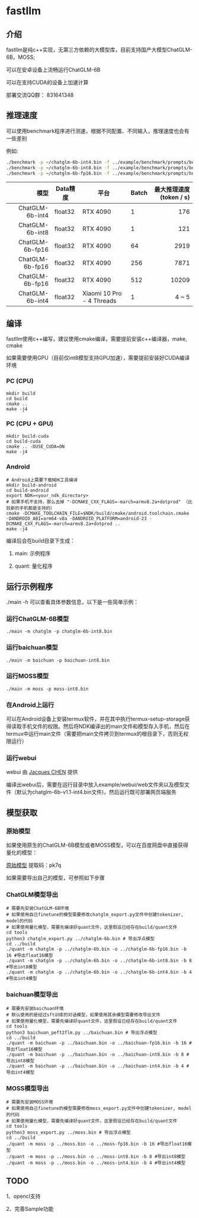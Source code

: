 # fastllm

## 介绍

fastllm是纯c++实现，无第三方依赖的大模型库，目前支持国产大模型ChatGLM-6B，MOSS;

可以在安卓设备上流畅运行ChatGLM-6B

可以在支持CUDA的设备上加速计算

部署交流QQ群： 831641348

## 推理速度

可以使用benchmark程序进行测速，根据不同配置、不同输入，推理速度也会有一些差别

例如:

``` sh
./benchmark -p ~/chatglm-6b-int4.bin -f ../example/benchmark/prompts/beijing.txt -b 1
./benchmark -p ~/chatglm-6b-int8.bin -f ../example/benchmark/prompts/beijing.txt -b 1
./benchmark -p ~/chatglm-6b-fp16.bin -f ../example/benchmark/prompts/hello.txt -b 512 -l 18
```

|              模型 | Data精度 | 平台               | Batch    | 最大推理速度(token / s) |
|-----------------:|---------|--------------------|-----------|---------------------:|
| ChatGLM-6b-int4  | float32 |  RTX 4090          |         1 |                  176 |
| ChatGLM-6b-int8  | float32 |  RTX 4090          |         1 |                  121 |
| ChatGLM-6b-fp16  | float32 |  RTX 4090          |        64 |                 2919 |
| ChatGLM-6b-fp16  | float32 |  RTX 4090          |       256 |                 7871 |
| ChatGLM-6b-fp16  | float32 |  RTX 4090          |       512 |                10209 |
| ChatGLM-6b-int4  | float32 |  Xiaomi 10 Pro - 4 Threads | 1 |                4 ~ 5 |


## 编译

fastllm使用c++编写，建议使用cmake编译，需要提前安装c++编译器，make, cmake

如果需要使用GPU（目前仅int8模型支持GPU加速），需要提前安装好CUDA编译环境

### PC (CPU)

```
mkdir build
cd build
cmake ..
make -j4
```

### PC (CPU + GPU)

```
mkdir build-cuda
cd build-cuda
cmake .. -DUSE_CUDA=ON
make -j4
```

### Android

```
# Android上需要下载NDK工具编译
mkdir build-android
cd build-android
export NDK=<your_ndk_directory>
# 如果手机不支持，那么去掉 "-DCMAKE_CXX_FLAGS=-march=armv8.2a+dotprod" （比较新的手机都是支持的）
cmake -DCMAKE_TOOLCHAIN_FILE=$NDK/build/cmake/android.toolchain.cmake -DANDROID_ABI=arm64-v8a -DANDROID_PLATFORM=android-23 -DCMAKE_CXX_FLAGS=-march=armv8.2a+dotprod ..
make -j4
```

编译后会在build目录下生成：

1. main: 示例程序

2. quant: 量化程序

## 运行示例程序

./main -h 可以查看具体参数信息，以下是一些简单示例：

### 运行ChatGLM-6B模型

```
./main -m chatglm -p chatglm-6b-int8.bin
```

### 运行baichuan模型

```
./main -m baichuan -p baichuan-int8.bin
```

### 运行MOSS模型

```
./main -m moss -p moss-int8.bin
```

### 在Android上运行

可以在Android设备上安装termux软件，并在其中执行termux-setup-storage获得读取手机文件的权限。然后将NDK编译出的main文件和模型存入手机，然后在termux中运行main文件（需要把main文件拷贝到termux的根目录下，否则无权限运行）

### 运行webui

webui 由 [Jacques CHEN](http://whchen.net/index.php/About.html) 提供

编译出webui后，需要在运行目录中放入example/webui/web文件夹以及模型文件（默认为chatglm-6b-v1.1-int4.bin文件)，然后运行既可部署网页端服务

## 模型获取

### 原始模型

如果使用原生的ChatGLM-6B模型或者MOSS模型，可以在百度网盘中直接获得量化的模型：

[原始模型](https://pan.baidu.com/s/1DyGOWqKFbpBSSi93PJe6Ug) 提取码：pk7q

如果需要导出自己的模型，可参照如下步骤

### ChatGLM模型导出

```
# 需要先安装ChatGLM-6B环境
# 如果使用自己finetune的模型需要修改chatglm_export.py文件中创建tokenizer, model的代码
# 如果使用量化模型，需要先编译好quant文件，这里假设已经存在build/quant文件
cd tools
python3 chatglm_export.py ../chatglm-6b.bin # 导出浮点模型
cd ../build
./quant -m chatglm -p ../chatglm-6b.bin -o ../chatglm-6b-fp16.bin -b 16 #导出float16模型
./quant -m chatglm -p ../chatglm-6b.bin -o ../chatglm-6b-int8.bin -b 8 #导出int8模型
./quant -m chatglm -p ../chatglm-6b.bin -o ../chatglm-6b-int4.bin -b 4 #导出int4模型
```

### baichuan模型导出

```
# 需要先安装baichuan环境
# 默认使用的是经过sft训练的对话模型，如果使用其余模型需要修改导出文件
# 如果使用量化模型，需要先编译好quant文件，这里假设已经存在build/quant文件
cd tools
python3 baichuan_peft2flm.py ../baichuan.bin # 导出浮点模型
cd ../build
./quant -m baichuan -p ../baichuan.bin -o ../baichuan-fp16.bin -b 16 #导出float16模型
./quant -m baichuan -p ../baichuan.bin -o ../baichuan-int8.bin -b 8 #导出int8模型
./quant -m baichuan -p ../baichuan.bin -o ../baichuan-int4.bin -b 4 #导出int4模型
```

### MOSS模型导出

```
# 需要先安装MOSS环境
# 如果使用自己finetune的模型需要修改moss_export.py文件中创建tokenizer, model的代码
# 如果使用量化模型，需要先编译好quant文件，这里假设已经存在build/quant文件
cd tools
python3 moss_export.py ../moss.bin # 导出浮点模型
cd ../build
./quant -m moss -p ../moss.bin -o ../moss-fp16.bin -b 16 #导出float16模型
./quant -m moss -p ../moss.bin -o ../moss-int8.bin -b 8 #导出int8模型
./quant -m moss -p ../moss.bin -o ../moss-int4.bin -b 4 #导出int4模型
```

## TODO

1、opencl支持

2、完善Sample功能
